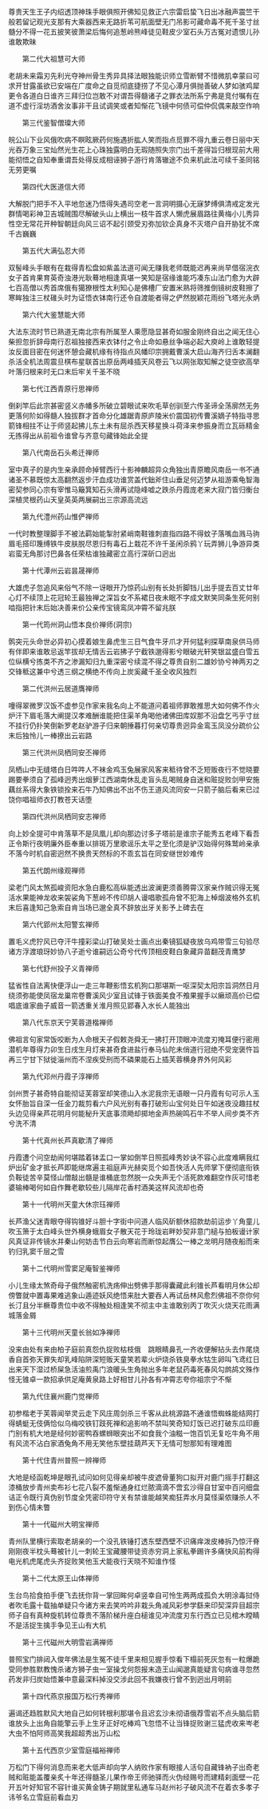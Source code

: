 <!-- { "loadSidebar": true } -->
尊贵天生王子内绍透顶神珠手眼俱照开佛知见救正六宗雷启蛰飞日出冰融声震竺干般若留记观光支那有大乘器西来无路折苇可航面壁无门吊影可藏命毒不死千圣寸丝髓分不得一花五披笑彼萧梁后悔何追葱岭熊峰徒见鞋皮少室石头万古冤对遗恨儿孙谁敢欺昧

　　第二代大祖慧可大师

老胡未来霜刃先利光夺神州骨生秀异具择法眼独能识师立雪断臂不惜微肌幸蒙曰可求开甘露虽欲已安端在广度命之自觅彻底捷捞了不见心潭月俱抛善破人梦如骇鸡犀更令各道白日谁齐三拜归位岂敢不对谓吾得髓诸子之罪衣法所系宁弗是竞付嘱有在道不虚行淫坊酒舍汝事非干且试调笑或者知惭花飞镜中何债可偿仲侃偶来敲空作响

　　第三代鉴智僧璨大师

皖公山下业风俄吹病不瞑眩厥药何施遇折肱人笑而指点觅罪不得九重云卷日丽中天光吞万象三宝灿然光生花上心珠独露明白无瑕随照失宗门出千差得旨归根现前大用能彻悟之自知奉重谓吾处得反成相诬狮子游行肯落辙途不负来机此法可续千圣同铭无劳更嘱

　　第四代大医道信大师

大解脱门把手不入平地忽迷乃悟得失遇司空老一言洞明摄心无寐梦缚俱清戒定发光群情喝彩神卫吉城贼围尽解破头山上横出一枝牛首求人懒虎展眉路往黄梅小儿秀异性空无常花开种智朝廷向风三诏不起引颈受刃弥加钦企真身不灭塔户自开胁犹不席千古巍巍

　　第五代大满弘忍大师

双髻峰头手眼有在栽得青松盘如紫盖法道可闻无赚我老师既能迟再来尚早借宿浣衣女子首肯果育英奇浊港光耿蓦地相逢真堪一笑知是宿缘谁能巧凑东山法门愈为大辟七百高僧以秀首席俄有獦獠根性太利知心是佛槽厂安置米熟将筛推倒镜树皮鞋擦了寒眸独注三杖碓头时为证悟衣钵南行还令自渡能者得之俨然脱颖花雨纷飞塔光永炳

　　第六代大鉴慧能大师

大法东流时节已熟道无南北宗有所属至人乘愿隐显甚奇如服金刚终自出之闻无住心柴担忽折辞母南行忍祖独接西来衣钵付之令止命如悬丝争端必起大庾岭上谁敢轻提汝反面目密在何迷怀憩会藏机缘有待指点风幡印宗拥戴曹溪大启山海齐归舌本澜翻杀活全机法周震旦棋布星联首出原岳两峰插天风卷云飞以网张取知解之徒空欲高举叶落归根来时无口末后牢关千圣不晓

　　第七代江西青原行思禅师

倒刹竿后此宗甚密竖义赤幡多所破立碧眼试来吹毛草创驯至六传圣谛全荡廓然无务更落何阶如得髓人独拔群才首命分化雄踞青原庐陵米价震国初传曹溪嫡子特指寻思箭锋相拄不让于师竖起拂儿东土未有屈杀西天移星换斗荷泽来参振身而立瓦砾精金无拣得出从前祖令谁曾与齐意句藏锋始此全提

　　第八代南岳石头希迁禅师

室中真子的是内生亲承顾命掉臂西行十影神麟超异众角独出青原瞻风南岳一书不通诸圣不慕既惊太高翻然返步汗血成功谁赏盖代鈯斧住山垂足何迈梦从祖游乘龟智海密契参同心宗有宰惟马簸箕知石头滑再试隐峰嘘之跌杀丹霞庞老来大寂门皆归衡台深植灵根药山天皇英英两展嗣出三宗源高流远

　　第九代澧州药山惟俨禅师

一代时教整理脚手不被法羁始能掣肘紧峭南鞋锥刺直指四路不得蚊子落嘴血溅马驹眉毛搭印篾缚铁牛皮肤脱尽恩归有毒石上栽花不许千圣闲杀鸦丫玩弄狮儿争游异类岩蛮无角那讨巴鼻各任荣枯谁独藏密立高行深斫口迥出

　　第十代潭州云岩昙晟禅师

大雄虎子忽追风来俗气不除一讶眼开乃惊药山别有长处折脚铛儿出手提去百丈廿年心灯不续顶上花冠轮王最独禅之深旨女不系裙日夜未眠不字成文默笑同条生死何别啮指把针末后始决善来价公亲传宝镜鸾凤冲霄不留兆朕

　　第一代筠州洞山悟本良价禅师(洞宗)

鹘突元头命世必异初心摸着娘生鼻虎生三日气食牛牙爪才开何猛利探草南泉供马师有伴即来谁敢忌返竿拔却无情舌云岩拂子宁截铁邈得影兮眼破光轩笑银盆盛白雪五位纵横兮拣类不齐之渗漏知归九重深密兮续混不得之尊贵自别二雄妙协兮神两刃之交锋秪这兼中兮透三纲之横绝不传向上炭奚藏千圣全收风独烈

　　第二代洪州云居道膺禅师

噇得翠微罗汉饭不虚参见作家来我名向上不能道问着祖师罪敢推思大如何佛不作火炉汗下眉毛落大阐提汉孝难酬谁能把住渠羊角喝他诸佛田库奴那不沿盘乞丐乎寸丝不挂行仍扑笑倒新罗老赵驴游子归来朝捶暮打何亲切尊贵迥异金鸾玉凤没分疏价公末后独怜儿一棒撩出云岩路

　　第三代洪州凤栖同安丕禅师

凤栖山中无缝塔白日吽吽人不袜金鸡玉兔展家风客来秪待曾不乏短贩夜行不觉晓要踢要拳须自了孤峰迥秀出烟萝江西湖南休乱走盲头乱喝贼身自迷和赃捉败剑甲安施藕丝系得大象铁锁拴来石牛乃知佛出不出不伤王道风流同安一只箭子脑后看来已过饶你唱祖师衣打教苍天话堕

　　第四代洪州凤栖同安志禅师

向上妙全提可中肯落草不是凤凰儿却向那边讨多子塔前是谁宗子能秀五老峰下看吾正令斯行夜明廉外臣奉重以排斑万里歌谣乐太平之至化须是驴汉始得何殊鹫岭亲承不落今时机自密迥然不换贵天然标的不乖玄旨在同安继世妙难传

　　第五代朗州缘观禅师

梁老门风太煞孤峻资阳水急白鹿松高纵能透出波澜更须善腾霄汉家亲作贼识得无冤活水果能神龙收来袈裟角下葱岭不传印胡人谩唱歌孤舟曾不犯海上棹烟波格外玄机末后喜逢知己急索自肯当场已邈全真不辞放出牙关影予上碑去在

　　第六代郢州太阳警玄禅师

置毛义虎狞风已夺汗牛撞彩梁山打破吴处士画点出秦镜狐疑夜放乌鸡带雪三句验尽诸方浮渡琅玡妙协八子逝兮谁嗣远公奇兮代传顶相皮鞋白象藏异苗翻茂青鹰梦

　　第七代舒州投子义青禅师

猛省性自法离快便浮山一走三年鞭影悟玄机狗口那堪斯一呕深契太阳宗旨洞然日月绕须弥能使凤宿龙巢帘卷曹溪风少室且试锋于铁面美食不飧果握手以癞顽高价已偿唱底谁家曲子威音一箭透重关淮月照见郢春入水长人能独出

　　第八代东京天宁芙蓉道楷禅师

佛祖言句家常饭咬断为人命根天子假敕尧舜无一拂打开顶眼冲流度刃掩耳便行密用潜机年尊得力卯生日戌生月灯来甚奇食进盐行奉马仙陀未俏道行冠绝不受宠褒忤旨再三宁甘下狱徙淄州而不涅疾受刑而不磷果能石上插芙蓉横身界外何风彩

　　第九代邓州丹霞子淳禅师

剑州贾子甚奇特自能彻证芙蓉室却笑德山入水泥我宗无语眼一只丹霞有句可示人玉女怀胎旨自深一任金刀裁剪看六户风光别有春打破形山宝何处日午如迷夜没趣拄杖头边见得亲芦花明月何能秘升天底事须飏却掷地金声热碗鸣石牛不举人间步类不齐兮洗不清

　　第十代真州长芦真歇清了禅师

丹霞遭个问空劫闹何堪踏着钵盂口一掌如倒竿日照孤峰秀妙诀不容心此度难瞒我红炉出矿金才抵长芦即能继席遍主祖庭声光赫奕觅个如吾快活人先师掌下便彻底衔铁负鞍徒苦辛莫怪山僧敲出髓是谁桶底忽然脱一众失声无个活死款难翻空作灰可惜老婆输棒喝何如自作舞老歇较些儿隔岸花香村酒美这样风流却也奇

　　第十一代明州天童大休宗珏禅师

长芦渔父迷青眼夺得钩锥好斗胆十字街中问道人临风斫额休招款劫前运步丫角童儿吹玉箫于太白峰头世外横身蛾眉女子散天花于玲珑岩畔妙契非意门槌与拍板谩计家风真证非传镜水并秦山何妨击节白云向寒岩而断惊起膺公一棒之龙明月随夜船而来钓归乳窦千层之雪

　　第十二代明州雪窦足庵智鉴禅师

小儿生缘太煞奇母子俄然触密机洗疡伸出劈佛手那得囊藏此利锥长芦看明月休公却傍瞥就中置毒果难逃象山遁迹妖风绝悟来肚大要吞人再试岳林风愈烈佛祖不奈你何长汀且分半橛尊贵位中收不得触处相逢笑不彻主中主谁敢别丙丁吹灭火烧天花雨满城落金屑

　　第十三代明州天童长翁如净禅师

没来由处有来由柏子庭前真怨仇捉败枯枝俄　跳眼睛鼻孔一齐收便解拈头去作尾烧香自首弥天罪失却乳峰陷阱深短贩天童笑若辈火炉烧杀铁臭拳水牯生卵叫飞鸢红日出来天下湿过桥屎急活油煎禹门浪暖头生角抛出多年老鼠药毒死春风勾鹧鸪文殊作怪无锥卓一款招承供足庵黄泉路上好相甘儿孙各有冲霄志夸你祖宗宁不惭

　　第九代住襄州鹿门觉禅师

初参楷老于芙蓉闻举灵云走下风庄周剑杀三千客从此桃源路不通谁悟蜘蛛能结网打得蜻蜓无伎俩恰似乌梅咬铁钉跂死禅和追影响不禁叫笑奇知灯饭已迟打破东瓜印鹿门别有机大地是经何妙密鸭吞螺蛳眼突出不如食我个油糍一饱百饥无复吃牛角不用有风流不沾白家酒兔角不用无笑他东壁挂葫芦天下无情可恕那知有理难图

　　第十代住青州普照一辨禅师

大地是经函乾坤是眼孔试问如何见得亲却被牛皮遮骨董狗口拟开对鹿门摇手打翻这漆桶放步青州卖布衫七花八裂不羞惭通身红烂脓滴滴不啻玄沙得自甘室中百问细盘诘正令既行真伪别节度全凭密印符守关有禁谁能越笑痴狂弄水月莫怪渠侬赚杀人不到伤心情未瞥

　　第十一代磁州大明宝禅师

青州队里横行索取老胡亲的一个没孔铁锤打透东壁西壁不识痛痒泼皮棒拆乃惊汗脊刚刚夜半枕头蓦被针儿一刺轮王宝藏腰带徒资赤穷洞上家私拳踢许多痛快风前构得电光机虎尾虎头齐捉败笑他玉犬能夜行天晓不知谁作怪

　　第十二代太原王山体禅师

生台鸟拾食拍手便飞去抚你背一掌回眸何卓竖幸自可怜生两两成孤负大明涂毒挝侍者吹毛露十载抽单疑只今诸方来去笑吟吟非栽头角减风彩参学繇来印契深异目超宗师子自有真种旋机转位尊贵不落阶梯升座白槌谁见冲流度刃东行西立已见棺木瞠睛不是活捉生擒手争见王山有大机

　　第十三代磁州大明雪岩满禅师

普照宝门排闼入俊年佛法是生冤不徒千里来相见握手惊看下榻前死灰忽有一粒爆跪受同参胜默教愧杀诸方狮子虫一室操戈何怨报末造王山闻邈真能疑言句病谁寻忽然药发非归炭始悟兼中意最深料掉没交涉此回不我嫌夜行曾不到迥出月明前

　　第十四代燕京报国万松行秀禅师

遍谒还趋胜默风大地自己如何转根利那堪令且迟玄沙未彻语俄荐雪岩不点头脑后箭谁放头上出角自能擎云手上生牙正好吃棒鸡飞忽悟不让当锋捉败谢三猛虎收来岑老大虫不怕阿师高笑我超超秀出万山松

　　第十五代西京少室雪庭福裕禅师

万松门下得何消息而来老大低声却向学人纳败作家有眼接人活句自藏锋衲子出奇老贼和赃能盖覆亲炙十年还得髓圣儿果作帝王师驰驿而火伪经赐号而建精刹面壁一花开五叶好知官不容针谁买黄金铸子期就里私通车马赵州衫子破风流不在着衣多孝子讳爷名立雪庭前看血刃

